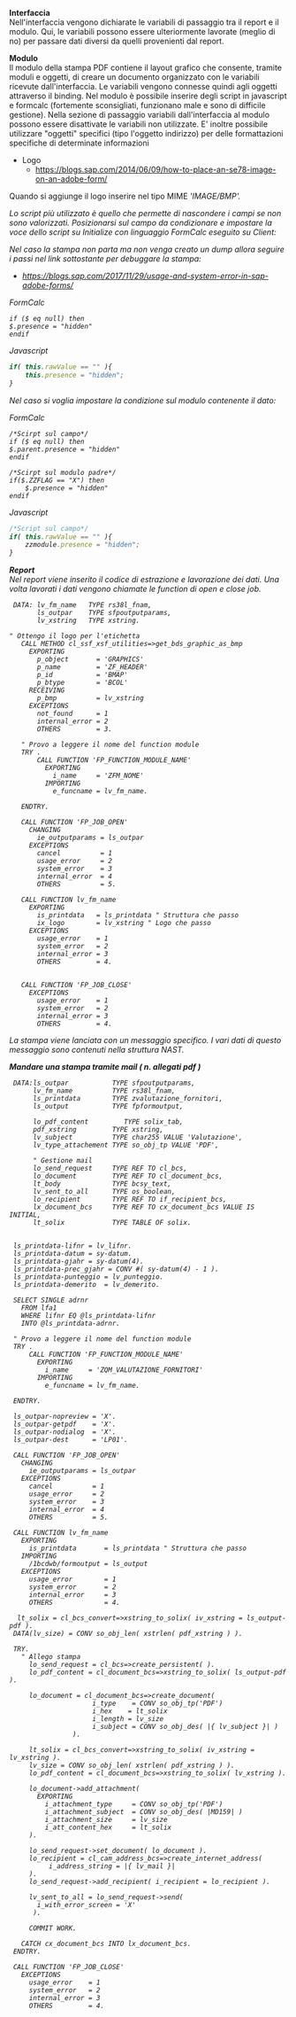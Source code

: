 **Interfaccia**</br>
Nell'interfaccia vengono dichiarate le variabili di passaggio tra il report e il modulo. Qui, le variabili possono essere ulteriormente lavorate (meglio di no) per passare dati diversi da quelli provenienti dal report.

**Modulo** </br>
Il modulo della stampa PDF contiene il layout grafico che consente, tramite moduli e oggetti, di creare un documento organizzato con le variabili ricevute dall'interfaccia. Le variabili vengono connesse quindi agli oggetti attraverso il binding. 
Nel modulo è possibile inserire degli script in javascript e formcalc (fortemente sconsigliati, funzionano male e sono di difficile gestione). Nella sezione di passaggio variabili dall'interfaccia al modulo possono essere disattivate le variabili non utilizzate. E' inoltre possibile utilizzare "oggetti" specifici (tipo l'oggetto indirizzo) per delle formattazioni specifiche di determinate informazioni
- Logo
  - https://blogs.sap.com/2014/06/09/how-to-place-an-se78-image-on-an-adobe-form/
  
Quando si aggiunge il logo inserire nel tipo MIME <i>'IMAGE/BMP'<i/>.
  
Lo script più utilizzato è quello che permette di nascondere i campi se non sono valorizzati. Posizionarsi sul campo da condizionare e impostare la voce dello script su <i>Initialize</i> con linguaggio <i>FormCalc</i> eseguito su <i>Client:</i>

Nel caso la stampa non parta ma non venga creato un dump allora seguire i passi nel link sottostante per debuggare la stampa:
 - https://blogs.sap.com/2017/11/29/usage-and-system-error-in-sap-adobe-forms/

FormCalc
```FormCalc
if ($ eq null) then
$.presence = "hidden"
endif
```

Javascript
```Javascript
if( this.rawValue == "" ){
	this.presence = "hidden";
}
```

Nel caso si voglia impostare la condizione sul modulo contenente il dato:

FormCalc
```FormCalc
/*Scirpt sul campo*/
if ($ eq null) then
$.parent.presence = "hidden"
endif

/*Scirpt sul modulo padre*/
if($.ZZFLAG == "X") then
	$.presence = "hidden"
endif
```

Javascript
```Javascript
/*Script sul campo*/
if( this.rawValue == "" ){
	zzmodule.presence = "hidden";
}
```
    
**Report**</br>
Nel report viene inserito il codice di estrazione e lavorazione dei dati. Una volta lavorati i dati vengono chiamate le function di open e close job.

 ```abap
  DATA: lv_fm_name   TYPE rs38l_fnam,
        ls_outpar    TYPE sfpoutputparams,
        lv_xstring   TYPE xstring.
        
 " Ottengo il logo per l'etichetta
    CALL METHOD cl_ssf_xsf_utilities=>get_bds_graphic_as_bmp
      EXPORTING
        p_object       = 'GRAPHICS'
        p_name         = 'ZF_HEADER'
        p_id           = 'BMAP'
        p_btype        = 'BCOL'
      RECEIVING
        p_bmp          = lv_xstring
      EXCEPTIONS
        not_found      = 1
        internal_error = 2
        OTHERS         = 3.
        
    " Provo a leggere il nome del function module
    TRY .
        CALL FUNCTION 'FP_FUNCTION_MODULE_NAME'
          EXPORTING
            i_name     = 'ZFM_NOME'
          IMPORTING
            e_funcname = lv_fm_name.

    ENDTRY.

    CALL FUNCTION 'FP_JOB_OPEN'
      CHANGING
        ie_outputparams = ls_outpar
      EXCEPTIONS
        cancel          = 1
        usage_error     = 2
        system_error    = 3
        internal_error  = 4
        OTHERS          = 5.

    CALL FUNCTION lv_fm_name
      EXPORTING
        is_printdata   = ls_printdata " Struttura che passo
        ix_logo        = lv_xstring " Logo che passo
      EXCEPTIONS
        usage_error    = 1
        system_error   = 2
        internal_error = 3
        OTHERS         = 4.


    CALL FUNCTION 'FP_JOB_CLOSE'
      EXCEPTIONS
        usage_error    = 1
        system_error   = 2
        internal_error = 3
        OTHERS         = 4.
 ```
 
La stampa viene lanciata con un messaggio specifico. I vari dati di questo messaggio sono contenuti nella struttura <i>NAST</i>.


**Mandare una stampa tramite mail ( n. allegati pdf )**

 ```abap
  DATA:ls_outpar           TYPE sfpoutputparams,
       lv_fm_name          TYPE rs38l_fnam,
       ls_printdata        TYPE zvalutazione_fornitori,
       ls_output           TYPE fpformoutput,

       lo_pdf_content         TYPE solix_tab,
       pdf_xstring         TYPE xstring,
       lv_subject          TYPE char255 VALUE 'Valutazione',
       lv_type_attachement TYPE so_obj_tp VALUE 'PDF',

       " Gestione mail
       lo_send_request     TYPE REF TO cl_bcs,
       lo_document         TYPE REF TO cl_document_bcs,
       lt_body             TYPE bcsy_text,
       lv_sent_to_all      TYPE os_boolean,
       lo_recipient        TYPE REF TO if_recipient_bcs,
       lx_document_bcs     TYPE REF TO cx_document_bcs VALUE IS INITIAL,
       lt_solix            TYPE TABLE OF solix.


  ls_printdata-lifnr = lv_lifnr.
  ls_printdata-datum = sy-datum.
  ls_printdata-gjahr = sy-datum(4).
  ls_printdata-prec_gjahr = CONV #( sy-datum(4) - 1 ).
  ls_printdata-punteggio = lv_punteggio.
  ls_printdata-demerito  = lv_demerito.

  SELECT SINGLE adrnr
    FROM lfa1
    WHERE lifnr EQ @ls_printdata-lifnr
    INTO @ls_printdata-adrnr.

  " Provo a leggere il nome del function module
  TRY .
      CALL FUNCTION 'FP_FUNCTION_MODULE_NAME'
        EXPORTING
          i_name     = 'ZQM_VALUTAZIONE_FORNITORI'
        IMPORTING
          e_funcname = lv_fm_name.

  ENDTRY.

  ls_outpar-nopreview = 'X'.
  ls_outpar-getpdf    = 'X'.
  ls_outpar-nodialog  = 'X'.
  ls_outpar-dest      = 'LP01'.

  CALL FUNCTION 'FP_JOB_OPEN'
    CHANGING
      ie_outputparams = ls_outpar
    EXCEPTIONS
      cancel          = 1
      usage_error     = 2
      system_error    = 3
      internal_error  = 4
      OTHERS          = 5.

  CALL FUNCTION lv_fm_name
    EXPORTING
      is_printdata       = ls_printdata " Struttura che passo
    IMPORTING
      /1bcdwb/formoutput = ls_output
    EXCEPTIONS
      usage_error        = 1
      system_error       = 2
      internal_error     = 3
      OTHERS             = 4.

   lt_solix = cl_bcs_convert=>xstring_to_solix( iv_xstring = ls_output-pdf ).
  DATA(lv_size) = CONV so_obj_len( xstrlen( pdf_xstring ) ).

  TRY.
    " Allego stampa
      lo_send_request = cl_bcs=>create_persistent( ).
      lo_pdf_content = cl_document_bcs=>xstring_to_solix( ls_output-pdf ).

      lo_document = cl_document_bcs=>create_document(
                      i_type    = CONV so_obj_tp('PDF')
                      i_hex    = lt_solix
                      i_length = lv_size
                      i_subject = CONV so_obj_des( |{ lv_subject }| )
                 ).

      lt_solix = cl_bcs_convert=>xstring_to_solix( iv_xstring = lv_xstring ).
      lv_size = CONV so_obj_len( xstrlen( pdf_xstring ) ).
      lo_pdf_content = cl_document_bcs=>xstring_to_solix( lv_xstring ).

      lo_document->add_attachment(
        EXPORTING
          i_attachment_type     = CONV so_obj_tp('PDF')
          i_attachment_subject  = CONV so_obj_des( |MD159| )
          i_attachment_size     = lv_size
          i_att_content_hex     = lt_solix
      ).

      lo_send_request->set_document( lo_document ).
      lo_recipient = cl_cam_address_bcs=>create_internet_address(
           i_address_string = |{ lv_mail }|
      ).
      lo_send_request->add_recipient( i_recipient = lo_recipient ).

      lv_sent_to_all = lo_send_request->send(
        i_with_error_screen = 'X'
       ).

      COMMIT WORK.

    CATCH cx_document_bcs INTO lx_document_bcs.
  ENDTRY.

  CALL FUNCTION 'FP_JOB_CLOSE'
    EXCEPTIONS
      usage_error    = 1
      system_error   = 2
      internal_error = 3
      OTHERS         = 4.
 ```
